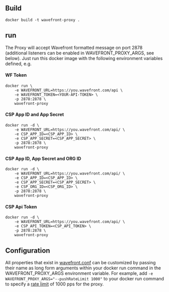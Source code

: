 ## Build

    docker build -t wavefront-proxy .

## run

The Proxy will accept Wavefront formatted message on port 2878 (additional listeners can be enabled in WAVEFRONT_PROXY_ARGS, see below). 
Just run this docker image with the following environment variables defined, e.g. 

#### WF Token

    docker run \
        -e WAVEFRONT_URL=https://you.wavefront.com/api \
        -e WAVEFRONT_TOKEN=<YOUR-API-TOKEN> \
        -p 2878:2878 \
        wavefront-proxy

#### CSP App ID and App Secret

    docker run -d \
        -e WAVEFRONT_URL=https://you.wavefront.com/api/ \
        -e CSP_APP_ID=<CSP_APP_ID> \
        -e CSP_APP_SECRET=<CSP_APP_SECRET> \
        -p 2878:2878 \
        wavefront-proxy

#### CSP App ID, App Secret and ORG ID

    docker run -d \
        -e WAVEFRONT_URL=https://you.wavefront.com/api/ \
        -e CSP_APP_ID=<CSP_APP_ID> \
        -e CSP_APP_SECRET=<CSP_APP_SECRET> \
        -e CSP_ORG_ID=<CSP_ORG_ID> \
        -p 2878:2878 \
        wavefront-proxy

#### CSP Api Token

    docker run -d \
        -e WAVEFRONT_URL=https://you.wavefront.com/api/ \
        -e CSP_API_TOKEN=<CSP_API_TOKEN> \
        -p 2878:2878 \
        wavefront-proxy

## Configuration

All properties that exist in [wavefront.conf](https://github.com/wavefrontHQ/java/blob/master/pkg/etc/wavefront/wavefront-proxy/wavefront.conf.default) can be customized by passing their name as long form arguments within your docker run command in the WAVEFRONT_PROXY_ARGS environment variable. For example, add `-e WAVEFRONT_PROXY_ARGS="--pushRateLimit 1000"` to your docker run command to specify a [rate limit](https://github.com/wavefrontHQ/java/blob/master/pkg/etc/wavefront/wavefront-proxy/wavefront.conf.default#L62) of 1000 pps for the proxy.
